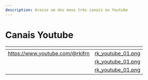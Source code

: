 ```yaml
---
description: Acesse um dos meus três canais no Youtube
---
```


# Canais Youtube



<table data-view="cards"><thead><tr><th data-type="content-ref"></th><th data-hidden data-card-cover data-type="files"></th></tr></thead><tbody><tr><td><a href="https://www.youtube.com/@rkifrn">https://www.youtube.com/@rkifrn</a></td><td><a href="../.gitbook/assets/rk_youtube_01.png">rk_youtube_01.png</a></td></tr><tr><td></td><td><a href="../.gitbook/assets/rk_youtube_01.png">rk_youtube_01.png</a></td></tr><tr><td></td><td><a href="../.gitbook/assets/rk_youtube_01.png">rk_youtube_01.png</a></td></tr></tbody></table>
